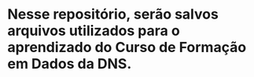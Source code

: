 # Nesse repositório, serão salvos arquivos utilizados para o aprendizado do Curso de Formação em Dados da DNS.

